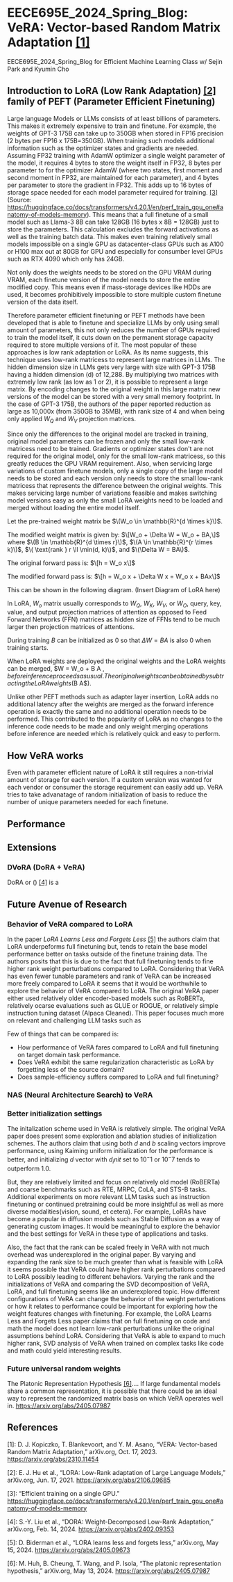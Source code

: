 # EECE695E_2024_Spring_Blog: VeRA: Vector-based Random Matrix Adaptation [[1]](#ref1)
EECE695E_2024_Spring_Blog for Efficient Machine Learning Class w/ Sejin Park and Kyumin Cho

## Introduction to LoRA (Low Rank Adaptation) [[2]](#ref2) family of PEFT (Parameter Efficient Finetuning)
Large language Models or LLMs consists of at least billions of parameters. This makes it extremely expensive to train and finetune. For example, the weights of GPT-3 175B can take up to 350GB when stored in FP16 precision (2 bytes per FP16 x 175B=350GB). When training such models additional information such as the optimizer states and gradients are needed. Assuming FP32 training with AdamW optimizer a single weight parameter of the model, it requires 4 bytes to store the weight itself in FP32, 8 bytes per parameter to for the optimizer AdamW (where two states, first moment and second moment in FP32, are maintained for each parameter), and 4 bytes per parameter to store the gradient in FP32. This adds up to 16 bytes of storage space needed for each model parameter required for training. [[3]](#ref3) (Source: https://huggingface.co/docs/transformers/v4.20.1/en/perf_train_gpu_one#anatomy-of-models-memory). This means that a full finetune of a small model such as Llama-3 8B can take 128GB (16 bytes x 8B = 128GB) just to store the parameters. This calculation excludes the forward activations as well as the training batch data. This makes even training relatively small models impossible on a single GPU as datacenter-class GPUs such as A100 or H100 max out at 80GB for GPU and especially for consumber level GPUs such as RTX 4090 which only has 24GB.

Not only does the weights needs to be stored on the GPU VRAM during VRAM, each finetune version of the model needs to store the entire modified copy. This means even if mass-storage devices like HDDs are used, it becomes prohibitively impossible to store multiple custom finetune version of the data itself.

Therefore parameter efficient finetuning or PEFT methods have been developed that is able to finetune and specialize LLMs by only using small amount of parameters, this not only reduces the number of GPUs required to train the model itself, it cuts down on the permanent storage capacity required to store multiple versions of it. The most popular of these approaches is low rank adaptation or LoRA. As its name suggests, this technique uses low-rank matricess to represent large matrices in LLMs. The hidden dimension size in LLMs gets very large with size with GPT-3 175B having a hidden dimension (d) of 12,288. By multiplying two matrices with extremely low rank (as low as 1 or 2), it is possible to represent a large matrix. By encoding changes to the original weight in this large matrix new versions of the model can be stored with a very small memory footprint. In the case of GPT-3 175B, the authors of the paper reported reduction as large as 10,000x (from 350GB to 35MB), with rank size of 4 and when being only applied $W_Q$ and $W_V$ projection matrices.

Since only the differences to the original model are tracked in training, original model parameters can be frozen and only the small low-rank matricess need to be trained. Gradients or optimizer states don't are not required for the original model, only for the small low-rank matricess, so this greatly reduces the GPU VRAM requirement. Also, when servicing large variations of custom finetune models, only a single copy of the large model needs to be stored and each version only needs to store the small low-rank matricess that represents the difference between the original weights. This makes servicing large number of variations feasible and makes switching model versions easy as only the small LoRA weights need to be loaded and merged without loading the entire model itself.

Let the pre-trained weight matrix be $\(W_o \in \mathbb{R}^{d \times k}\)$.

The modified weight matrix is given by:
$\[W_o + \Delta W = W_o + BA,\]$
where $\(B \in \mathbb{R}^{d \times r}\)$, $\(A \in \mathbb{R}^{r \times k}\)$, $\( \text{rank } r \ll \min(d, k)\)$, and $\(\Delta W = BA\)$.

The original forward pass is:
$\[h = W_o x\]$

The modified forward pass is:
$\[h = W_o x + \Delta W x = W_o x + BAx\]$

This can be shown in the following diagram.
(Insert Diagram of LoRA here)

In LoRA, $W_o$ matrix usually corresponds to $W_Q$, $W_K$, $W_V$, or $W_O$, query, key, value, and output projection matrices of attention as opposed to Feed Forward Networks (FFN) matrices as hidden size of FFNs tend to be much larger then projection matrices of attentions. 

During training $B$ can be initialized as 0 so that $\Delta W = B A$ is also 0 when training starts.

When LoRA weights are deployed the original weights and the LoRA weights can be merged, $W = W_o + B A $, before inference proceeds as usual. The original weights can be obtained by subtracting the LoRA weights ($B A$).

Unlike other PEFT methods such as adapter layer insertion, LoRA adds no additional latency after the weights are merged as the forward inference operation is exactly the same and no additional operation needs to be performed. This contributed to the popularity of LoRA as no changes to the inference code needs to be made and only weight merging operations before inference are needed which is relatively quick and easy to perform.


## How VeRA works
Even with parameter efficient nature of LoRA it still requires a non-trivial amount of storage for each version. If a custom version was wanted for each vendor or consumer the storage requirement can easily add up. VeRA tries to take advanatage of random initialization of basis to reduce the number of unique parameters needed for each finetune.

## Performance 

## Extensions

### DVoRA (DoRA + VeRA)
DoRA or () [[4]](#ref4) is a 

## Future Avenue of Research

### Behavior of VeRA compared to LoRA
In the paper *LoRA Learns Less and Forgets Less* [[5]](#ref5) the authors claim that LoRA underpeforms full finetuning but, tends to retain the base model performance better on tasks outside of the finetune training data. The authors posits that this is due to the fact that full finetuning tends to fine higher rank weight perturbations compared to LoRA. Considering that VeRA has even fewer tunable parameters and rank of VeRA can be increased more freely compared to LoRA it seems that it would be worthwhile to explore the behavior of VeRA compared to LoRA. The original VeRA paper either used relatively older encoder-based models such as RoBERTa, relatively ocarse evaluations such as GLUE or ROGUE, or relatively simple instruction tuning dataset (Alpaca Cleaned). This paper focuses much more on relevant and challenging LLM tasks such as 

Few of things that can be compared is: 
- How performance of VeRA fares compared to LoRA and full finetuning on target domain task performance.
- Does VeRA exhibit the same regularization characteristic as LoRA by forgetting less of the source domain?
- Does sample-efficiency suffers compared to LoRA and full finetuning?

### NAS (Neural Architecture Search) to VeRA


### Better initialization settings
The initalization scheme used in VeRA is relatively simple. The original VeRA paper does present some exploration and ablation studies of initialization schemes. The authors claim that using both $d$ and $b$ scaling vectors improve performance, using Kaiming uniform initialization for the performance is better, and initializing $d$ vector with $d_init$ set to $10^-1$ or $10^-7$ tends to outperform 1.0. 

But, they are relatively limited and focus on relatively old model (RoBERTa) and coarse benchmarks such as RTE, MRPC, CoLA, and STS-B tasks. Additional experiments on more relevant LLM tasks such as instruction finetuning or continued pretraining could be more insightful as well as more diverse modalities(vision, sound, et cetera). For example, LoRAs have become a popular in diffusion models such as Stable Diffusion as a way of generating custom images. It would be meaningful to explore the behavior and the best settings for VeRA in these type of applications and tasks.

Also, the fact that the rank can be scaled freely in VeRA with not much overhead was underexplored in the original paper. By varying and expanding the rank size to be much greater than what is feasible with LoRA it seems possible that VeRA could have higher rank perturbations compared to LoRA possibly leading to different behaviors. Varying the rank and the initializations of VeRA and comparing the SVD decomposition of VeRA, LoRA, and full finetuning seems like an underexplored topic. How different configurations of VeRA can change the behavior of the weight perturbations or how it relates to performance could be important for exploring how the weight features changes with finetuning. For example, the LoRA Learns Less and Forgets Less paper claims that on full finetuning on code and math the model does not learn low-rank perturbations unlike the original assumptions behind LoRA. Considering that VeRA is able to expand to much higher rank, SVD analysis of VeRA when trained on complex tasks like code and math could yield interesting results.


### Future universal random weights 
The Platonic Representation Hypothesis [[6]](#ref6).... If large fundamental models share a common representation, it is possible that there could be an ideal way to represent the randomized matrix basis on which VeRA operates well in.
https://arxiv.org/abs/2405.07987 


## References
<a name="ref1"></a>[1]: D. J. Kopiczko, T. Blankevoort, and Y. M. Asano, “VERA: Vector-based Random Matrix Adaptation,” arXiv.org, Oct. 17, 2023. https://arxiv.org/abs/2310.11454

<a name="ref1"></a>[2]: E. J. Hu et al., “LORA: Low-Rank adaptation of Large Language Models,” arXiv.org, Jun. 17, 2021. https://arxiv.org/abs/2106.09685

<a name="ref1"></a>[3]: “Efficient training on a single GPU.” https://huggingface.co/docs/transformers/v4.20.1/en/perf_train_gpu_one#anatomy-of-models-memory

<a name="ref1"></a>[4]: S.-Y. Liu et al., “DORA: Weight-Decomposed Low-Rank Adaptation,” arXiv.org, Feb. 14, 2024. https://arxiv.org/abs/2402.09353

<a name="ref1"></a>[5]: D. Biderman et al., “LORA learns less and forgets less,” arXiv.org, May 15, 2024. https://arxiv.org/abs/2405.09673

<a name="ref1"></a>[6]: M. Huh, B. Cheung, T. Wang, and P. Isola, “The platonic representation hypothesis,” arXiv.org, May 13, 2024. https://arxiv.org/abs/2405.07987

